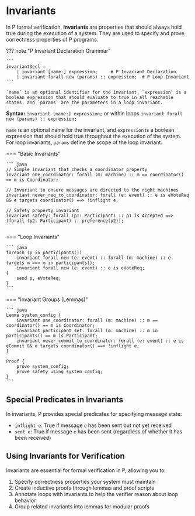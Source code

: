 # Invariants

In P formal verification, **invariants** are properties that should always hold true during the execution of a system. They are used to specify and prove correctness properties of P programs.

??? note "P Invariant Declaration Grammar"

    ```
    invariantDecl :
        | invariant [name:] expression;     # P Invariant Declaration
        | invariant forall new (params) :: expression;  # P Loop Invariant
    ```

    `name` is an optional identifier for the invariant, `expression` is a boolean expression that should evaluate to true in all reachable states, and `params` are the parameters in a loop invariant.

**Syntax:** `invariant [name:] expression;` or within loops `invariant forall new (params) :: expression;`

`name` is an optional name for the invariant, and `expression` is a boolean expression that should hold true throughout the execution of the system. For loop invariants, `params` define the scope of the loop invariant.

=== "Basic Invariants"

    ``` java
    // Simple invariant that checks a coordinator property
    invariant one_coordinator: forall (m: machine) :: m == coordinator() == m is Coordinator;
    
    // Invariant to ensure messages are directed to the right machines
    invariant never_req_to_coordinator: forall (e: event) :: e is eVoteReq && e targets coordinator() ==> !inflight e;
    
    // Safety property invariant
    invariant safety: forall (p1: Participant) :: p1 is Accepted ==> (forall (p2: Participant) :: preference(p2));
    ```

=== "Loop Invariants"

    ``` java
    foreach (p in participants()) 
        invariant forall new (e: event) :: forall (m: machine) :: e targets m ==> m in participants();
        invariant forall new (e: event) :: e is eVoteReq;
    {
        send p, eVoteReq;
    }
    ```

=== "Invariant Groups (Lemmas)"

    ``` java
    Lemma system_config {
        invariant one_coordinator: forall (m: machine) :: m == coordinator() == m is Coordinator;
        invariant participant_set: forall (m: machine) :: m in participants() == m is Participant;
        invariant never_commit_to_coordinator: forall (e: event) :: e is eCommit && e targets coordinator() ==> !inflight e;
    }
    
    Proof {
        prove system_config;
        prove safety using system_config;
    }
    ```

## Special Predicates in Invariants

In invariants, P provides special predicates for specifying message state:

- `inflight e`: True if message `e` has been sent but not yet received
- `sent e`: True if message `e` has been sent (regardless of whether it has been received)

## Using Invariants for Verification

Invariants are essential for formal verification in P, allowing you to:

1. Specify correctness properties your system must maintain
2. Create inductive proofs through lemmas and proof scripts
3. Annotate loops with invariants to help the verifier reason about loop behavior
4. Group related invariants into lemmas for modular proofs
